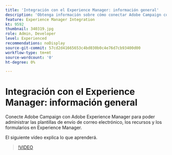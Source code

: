 ```yaml
---
title: 'Integración con el Experience Manager: información general'
description: 'Obtenga información sobre cómo conectar Adobe Campaign con Adobe Experience Manager para permitirle administrar plantillas de envíos de correo electrónico, recursos y formularios en Experience Manager. '
feature: Experience Manager Integration
kt: 9592
thumbnail: 340319.jpg
role: Admin, Developer
level: Experienced
recommendations: noDisplay
source-git-commit: 57cd2d41665653c4bd030b0c4e76d7cb93400d00
workflow-type: tm+mt
source-wordcount: '0'
ht-degree: 0%

---
```


# Integración con el Experience Manager: información general

Conecte Adobe Campaign con Adobe Experience Manager para poder administrar las plantillas de envío de correo electrónico, los recursos y los formularios en Experience Manager.

El siguiente vídeo explica lo que aprenderá.

>[!VIDEO](https://video.tv.adobe.com/v/340319?quality=12)

